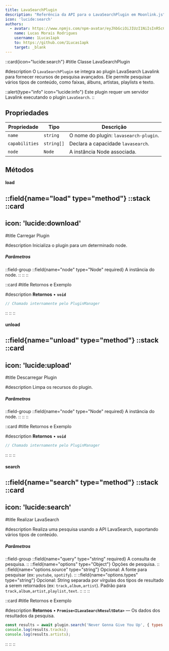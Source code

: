 ```yaml
---
title: LavaSearchPlugin
description: "Referência da API para o LavaSearchPlugin em Moonlink.js"
icon: 'lucide:search'
authors:
  - avatar: https://www.npmjs.com/npm-avatar/eyJhbGciOiJIUzI1NiIsInR5cCI6IkpXVCJ9.eyJhdmF0YXJVUkwiOiJodHRwczovL3MuZ3JhdmF0YXIuY29tL2F2YXRhci9hNmE5NDVhYjJiNzk1MjcyNzVjN2IwMWEyNWM1YzQ2NT9zaXplPTQ5NiZkZWZhdWx0PXJldHJvIn0.5hP6oyShhR-UWUi6KF-lA0cWmE_BJjvIFAwkYCGEZNo
    name: Lucas Morais Rodrigues
    username: 1Lucas1apk
    to: https://github.com/1Lucas1apk
    target: _blank
---
```


::card{icon="lucide:search"}
#title
Classe LavaSearchPlugin

#description
O `LavaSearchPlugin` se integra ao plugin LavaSearch Lavalink para fornecer recursos de pesquisa avançados. Ele permite pesquisar vários tipos de conteúdo, como faixas, álbuns, artistas, playlists e texto.
<br>

::alert{type="info" icon="lucide:info"}
Este plugin requer um servidor Lavalink executando o plugin `LavaSearch`.
::

## Propriedades

| Propriedade | Tipo | Descrição |
|----------|------|-------------|
| `name` | `string` | O nome do plugin: `lavasearch-plugin`. |
| `capabilities` | `string[]` | Declara a capacidade `lavasearch`. |
| `node` | `Node` | A instância Node associada. |

## Métodos

#### load
::field{name="load" type="method"}
::stack
  ::card
  ---
  icon: 'lucide:download'
  ---
  #title
  Carregar Plugin

  #description
  Inicializa o plugin para um determinado node.
  <br>
  <h5>Parâmetros</h5>

  ::field-group
    ::field{name="node" type="Node" required}
    A instância do node.
    ::
  ::
  ::

  ::card
  #title
  Retornos e Exemplo

  #description
  **Retornos**
  • **`void`**

  ```js
  // Chamado internamente pelo PluginManager
  ```
  ::
::
::

#### unload
::field{name="unload" type="method"}
::stack
  ::card
  ---
  icon: 'lucide:upload'
  ---
  #title
  Descarregar Plugin

  #description
  Limpa os recursos do plugin.
  <br>
  <h5>Parâmetros</h5>

  ::field-group
    ::field{name="node" type="Node" required}
    A instância do node.
    ::
  ::
  ::

  ::card
  #title
  Retornos e Exemplo

  #description
  **Retornos**
  • **`void`**

  ```js
  // Chamado internamente pelo PluginManager
  ```
  ::
::
::

#### search
::field{name="search" type="method"}
::stack
  ::card
  ---
  icon: 'lucide:search'
  ---
  #title
  Realizar LavaSearch

  #description
  Realiza uma pesquisa usando a API LavaSearch, suportando vários tipos de conteúdo.
  <br>
  <h5>Parâmetros</h5>

  ::field-group
    ::field{name="query" type="string" required}
    A consulta de pesquisa.
    ::
    ::field{name="options" type="Object"}
    Opções de pesquisa.
    ::
    ::field{name="options.source" type="string"}
    Opcional: A fonte para pesquisar (ex: `youtube`, `spotify`).
    ::
    ::field{name="options.types" type="string"}
    Opcional: String separada por vírgulas dos tipos de resultado a serem retornados (ex: `track,album,artist`). Padrão para `track,album,artist,playlist,text`.
    ::
  ::
  ::

  ::card
  #title
  Retornos e Exemplo

  #description
  **Retornos**
  • **`Promise<ILavaSearchResultData>`** — Os dados dos resultados da pesquisa.

  ```js
  const results = await plugin.search('Never Gonna Give You Up', { types: 'track,artist' });
  console.log(results.tracks);
  console.log(results.artists);
  ```
  ::
::
::
